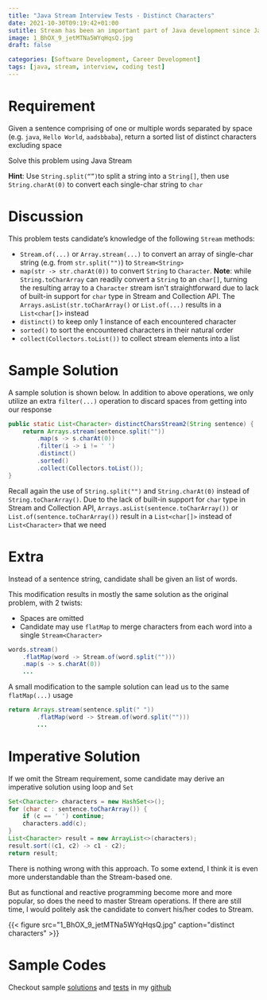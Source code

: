 ```yaml
---
title: "Java Stream Interview Tests - Distinct Characters"
date: 2021-10-30T09:19:42+01:00
sutitle: Stream has been an important part of Java development since Java 8. This test assesses candidates familiarity with various stream operations
image: 1_BhOX_9_jetMTNa5WYqHqsQ.jpg
draft: false

categories: [Software Development, Career Development]
tags: [java, stream, interview, coding test]
---
```


Requirement
===========

Given a sentence comprising of one or multiple words separated by space (e.g. `java`, `Hello World`, `aadsbbaba`), return a sorted list of distinct characters excluding space

Solve this problem using Java Stream

**Hint**: Use `String.split(“”)`to split a string into a `String[]`, then use `String.charAt(0)` to convert each single-char string to `char`

Discussion
==========

This problem tests candidate’s knowledge of the following `Stream` methods:

*   `Stream.of(...)` or `Array.stream(...)` to convert an array of single-char string (e.g. from `str.split("")`) to `Stream<String>`
*   `map(str -> str.charAt(0))` to convert `String` to `Character`. **Note**: while `String.toCharArray` can readily convert a `String` to an `char[]`, turning the resulting array to a `Character` stream isn't straightforward due to lack of built-in support for `char` type in Stream and Collection API. The `Arrays.asList(str.toCharArray()` or `List.of(...)` results in a `List<char[]>` instead
*   `distinct()` to keep only 1 instance of each encountered character
*   `sorted()` to sort the encountered characters in their natural order
*   `collect(Collectors.toList())` to collect stream elements into a list

Sample Solution
===============

A sample solution is shown below. In addition to above operations, we only utilize an extra `filter(...)` operation to discard spaces from getting into our response

```java
public static List<Character> distinctCharsStream2(String sentence) {  
    return Arrays.stream(sentence.split(""))  
        .map(s -> s.charAt(0))  
        .filter(i -> i != ' ')  
        .distinct()  
        .sorted()  
        .collect(Collectors.toList());  
}
```

Recall again the use of `String.split("")` and `String.charAt(0)` instead of `String.toCharArray()`. Due to the lack of built-in support for `char` type in Stream and Collection API, `Arrays.asList(sentence.toCharArray())` or `List.of(sentence.toCharArray())` result in a `List<char[]>` instead of `List<Character>` that we need

Extra
=====

Instead of a sentence string, candidate shall be given an list of words.

This modification results in mostly the same solution as the original problem, with 2 twists:

*   Spaces are omitted
*   Candidate may use `flatMap` to merge characters from each word into a single `Stream<Character>`

```java
words.stream()  
    .flatMap(word -> Stream.of(word.split("")))  
    .map(s -> s.charAt(0))  
    ...
```

A small modification to the sample solution can lead us to the same `flatMap(...)` usage

```java
return Arrays.stream(sentence.split(" "))  
        .flatMap(word -> Stream.of(word.split("")))  
        ...
```

Imperative Solution
===================

If we omit the Stream requirement, some candidate may derive an imperative solution using loop and `Set`

```java
Set<Character> characters = new HashSet<>();  
for (char c : sentence.toCharArray()) {  
    if (c == ' ') continue;  
    characters.add(c);  
}  
List<Character> result = new ArrayList<>(characters);  
result.sort((c1, c2) -> c1 - c2);  
return result;
```

There is nothing wrong with this approach. To some extend, I think it is even more understandable than the Stream-based one.

But as functional and reactive programming become more and more popular, so does the need to master Stream operations. If there are still time, I would politely ask the candidate to convert his/her codes to Stream.

{{< figure src="1_BhOX_9_jetMTNa5WYqHqsQ.jpg" caption="distinct characters" >}}

Sample Codes
============

Checkout sample [solutions](https://github.com/geraldnguyen/kitchensink/blob/main/java/src/main/java/example/codingtest/DistinctCharacters.java) and [tests](https://github.com/geraldnguyen/kitchensink/blob/main/java/src/test/java/example/codingtest/DistinctCharactersTest.java) in my [github](https://github.com/geraldnguyen/kitchensink)

